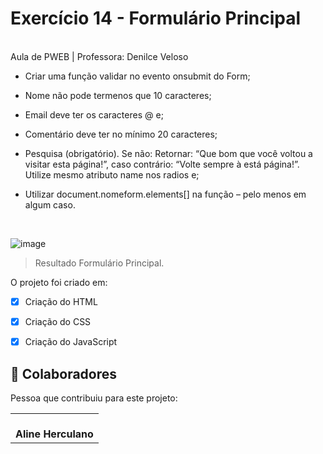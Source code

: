 # Exercício 14 - Formulário Principal

<br>
Aula de PWEB | Professora: Denilce Veloso


* Criar uma função validar no evento onsubmit do Form;

*  Nome não pode termenos que 10 caracteres;

*  Email deve ter os caracteres @ e;

*  Comentário deve ter no mínimo 20 caracteres;

*  Pesquisa (obrigatório). Se não: Retornar: “Que bom que você voltou a visitar esta página!”, caso contrário: “Volte sempre à está página!”. 
Utilize mesmo atributo name nos radios e;

*  Utilizar document.nomeform.elements[] na função – pelo menos em algum caso.

<br>

![image](https://user-images.githubusercontent.com/78798697/174303325-96e8b43a-0690-4f30-95b5-25bb85ae90c2.png)



> Resultado Formulário Principal. 

O projeto foi criado em:

- [x] Criação do HTML
- [x] Criação do CSS
- [x] Criação do JavaScript


## 🤝 Colaboradores

Pessoa que contribuiu para este projeto:

<table>
  <tr>
    <td align="center">
        <br>
          <b>Aline Herculano</b>
      </a>
    </td>
   </tr>
</table>

